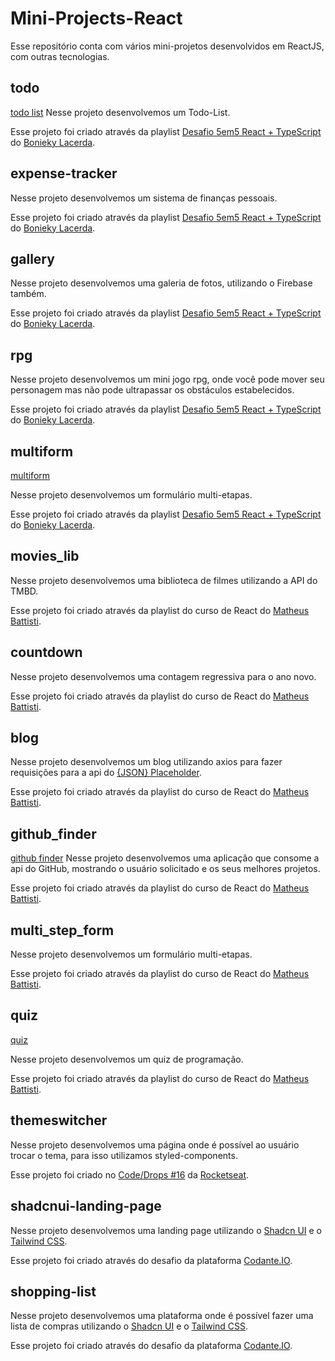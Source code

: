 # Mini-Projects-React
Esse repositório conta com vários mini-projetos desenvolvidos em ReactJS, com outras tecnologias.

## todo
[todo list](https://todolist222.vercel.app/)
Nesse projeto desenvolvemos um Todo-List.

Esse projeto foi criado através da playlist [Desafio 5em5 React + TypeScript](https://www.youtube.com/playlist?list=PL_kvSTSEFm2CwHCtvTk0llGDvM0L2jx3O) do [Bonieky Lacerda](https://github.com/bonieky).

## expense-tracker

Nesse projeto desenvolvemos um sistema de finanças pessoais.

Esse projeto foi criado através da playlist [Desafio 5em5 React + TypeScript](https://www.youtube.com/playlist?list=PL_kvSTSEFm2CwHCtvTk0llGDvM0L2jx3O) do [Bonieky Lacerda](https://github.com/bonieky).

## gallery
Nesse projeto desenvolvemos uma galeria de fotos, utilizando o Firebase também.

Esse projeto foi criado através da playlist [Desafio 5em5 React + TypeScript](https://www.youtube.com/playlist?list=PL_kvSTSEFm2CwHCtvTk0llGDvM0L2jx3O) do [Bonieky Lacerda](https://github.com/bonieky).

## rpg

Nesse projeto desenvolvemos um mini jogo rpg, onde você pode mover seu personagem mas não pode ultrapassar os obstáculos estabelecidos.

Esse projeto foi criado através da playlist [Desafio 5em5 React + TypeScript](https://www.youtube.com/playlist?list=PL_kvSTSEFm2CwHCtvTk0llGDvM0L2jx3O) do [Bonieky Lacerda](https://github.com/bonieky).

## multiform
[multiform](https://multiform-one.vercel.app/)

Nesse projeto desenvolvemos um formulário multi-etapas.

Esse projeto foi criado através da playlist [Desafio 5em5 React + TypeScript](https://www.youtube.com/playlist?list=PL_kvSTSEFm2CwHCtvTk0llGDvM0L2jx3O) do [Bonieky Lacerda](https://github.com/bonieky).

## movies_lib
Nesse projeto desenvolvemos uma biblioteca de filmes utilizando a API do TMBD.

Esse projeto foi criado através da playlist do curso de React do [Matheus Battisti](https://github.com/matheusbattisti).

## countdown
Nesse projeto desenvolvemos uma contagem regressiva para o ano novo.

Esse projeto foi criado através da playlist do curso de React do [Matheus Battisti](https://github.com/matheusbattisti).

## blog
Nesse projeto desenvolvemos um blog utilizando axios para fazer requisições para a api do [{JSON} Placeholder](https://jsonplaceholder.typicode.com/).

Esse projeto foi criado através da playlist do curso de React do [Matheus Battisti](https://github.com/matheusbattisti).

## github_finder
[github finder](https://github-findeer.vercel.app/)
Nesse projeto desenvolvemos uma aplicação que consome a api do GitHub, mostrando o usuário solicitado e os seus melhores projetos.

Esse projeto foi criado através da playlist do curso de React do [Matheus Battisti](https://github.com/matheusbattisti).

## multi_step_form
Nesse projeto desenvolvemos um formulário multi-etapas.

Esse projeto foi criado através da playlist do curso de React do [Matheus Battisti](https://github.com/matheusbattisti).

## quiz
[quiz](https://quiz-eta-drab.vercel.app/)

Nesse projeto desenvolvemos um quiz de programação.

Esse projeto foi criado através da playlist do curso de React do [Matheus Battisti](https://github.com/matheusbattisti).

## themeswitcher
Nesse projeto desenvolvemos uma página onde é possível ao usuário trocar o tema, para isso utilizamos styled-components.

Esse projeto foi criado no [Code/Drops #16](https://youtu.be/ngVU74daJ8Y) da [Rocketseat](https://www.rocketseat.com.br/).

## shadcnui-landing-page
Nesse projeto desenvolvemos uma landing page utilizando o [Shadcn UI](https://ui.shadcn.com/) e o [Tailwind CSS](https://tailwindcss.com/).

Esse projeto foi criado através do desafio da plataforma [Codante.IO](https://codante.io/mini-projetos?ordenacao=popular).

## shopping-list
Nesse projeto desenvolvemos uma plataforma onde é possível fazer uma lista de compras utilizando o [Shadcn UI](https://ui.shadcn.com/) e o [Tailwind CSS](https://tailwindcss.com/).

Esse projeto foi criado através do desafio da plataforma [Codante.IO](https://codante.io/mini-projetos?ordenacao=popular).


